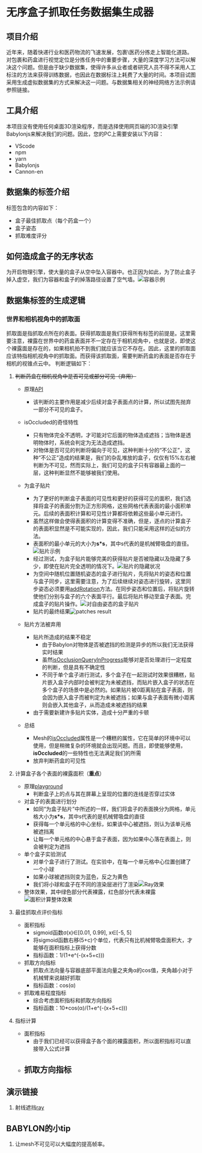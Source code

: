 **无序盒子抓取任务数据集生成器**
========================
## 项目介绍
近年来，随着快递行业和医药物流的飞速发展，包裹\医药分拣走上智能化道路。对包裹和药盒进行视觉定位是分拣任务中的重要步骤，大量的深度学习方法可以解决这个问题。但是由于缺少数据集，使得许多从业者或者研究人员不得不采用人工标注的方法来获得训练数据，也因此在数据标注上耗费了大量的时间。本项目试图采用生成虚拟数据集的方式来解决这一问题。与数据集相关的神经网络方法示例请参照链接。
## 工具介绍
本项目没有使用任何桌面3D渲染程序，而是选择使用网页端的3D渲染引擎Babylonjs来解决我们的问题。因此，您的PC上需要安装以下内容：
+ VScode
+ npm
+ yarn
+ Babylonjs
+ Cannon-en
## 数据集的标签介绍
标签包含的内容如下：
+ 盒子最佳抓取点（每个药盒一个）
+ 盒子姿态
+ 抓取难度评分
## 如何造成盒子的无序状态
为开启物理引擎，使大量的盒子从空中坠入容器中。也正因为如此，为了防止盒子掉入虚空，我们为容器和盒子的掉落路径设置了空气墙。![容器示例](./url/container.png)
## 数据集标签的生成逻辑
### 世界和相机视角中的抓取面
抓取面是指抓取点所在的表面。获得抓取面是我们获得所有标签的前提是。这里需要注意，裸露在世界中的药盒表面并不一定存在于相机视角中，也就是说，即使这个裸露面是存在的，如果相机拍不到我们就应该当它不存在。因此，这里的抓取面应该特指相机视角中的抓取面。而获得该抓取面，需要判断药盒的表面是否存在于相机的视锥点云中。
判断逻辑如下：
1. ~~判断药盒在相机视角中是否可见或部分可见（弃用）~~
    + 原理[API](https://doc.babylonjs.com/features/featuresDeepDive/occlusionQueries "occlusionQueries")
        - 该判断的主要作用是减少后续对盒子表面点的计算，所以试图先抛弃一部分不可见的盒子。
    + isOccluded的奇怪特性
        - 只有物体完全不透明，才可能对它后面的物体造成遮挡；当物体是透明物体时，系统会判定为无法造成遮挡。
        - 对物体是否可见的判断将偏向于可见，这种判断十分的“不公正”，这种“不公正”造成的结果是，我们的杂乱堆放的盒子，仅仅有15%左右被判断为不可见，然而实际上，我们可见的盒子只有容器最上面的一层，这种判断显然不能够被我们使用。
    + 为盒子贴片
        - 为了更好的判断盒子表面的可见性和更好的获得可见的面积，我们选择将盒子的表面分割为正方形网格，这些网格代表表面的最小面积单元。后续的表面积计算和可见性计算都将依赖这些最小单元进行。
        - 虽然这样做会使得表面积的计算变得不准确，但是，逐点的计算盒子的表面积显然是不可能实现的，因此，我们只能采用这样的近似的方法。
        - 表面积的最小单元的大小为**s*s**，其中s代表的是机械臂吸盘的直径。![贴片示例](./url/patches.png)
        - 经过测试，为盒子贴片能够完美的获得贴片是否被隐藏以及隐藏了多少，即使在贴片完全透明的情况下。![贴片的隐藏状况](./url/patchesHide.png)
        - 为空间中随机位置随机姿态的盒子进行贴片，先将贴片的姿态和位置与盒子同步，这里需要注意，为了后续继续对姿态进行旋转，这里同步姿态必须要用[addRotation](https://doc.babylonjs.com/features/featuresDeepDive/mesh/transforms/center_origin/add_rotations)方法。在同步姿态和位置后，将贴片旋转使他们分别与盒子的六个表面平行。最后将贴片移动至盒子表面。完成盒子的贴片操作。![对自由姿态的盒子贴片](./url/patchesFreePosture.png)
        - 贴片的最终结果![patches result](./url/patchesResult.png)
    + 贴片方法被弃用
        - 贴片所造成的结果不稳定
            + 由于Babylon对物体是否被遮挡的检测是异步的所以我们无法获得实时结果
            + 虽然[isOcclusionQueryInProgress](https://doc.babylonjs.com/typedoc/classes/BABYLON.AbstractMesh#isOcclusionQueryInProgress)能够对是否处理进行一定程度的判断，但是具有不确定性
            + 不同于单个盒子进行测试，多个盒子在一起测试时效果很糟糕，贴片嵌入盒子内部时会被判定为未被遮挡，而贴片嵌入盒子的状态在多个盒子的场景中是必然的。如果贴片被0距离贴在盒子表面，则会因为嵌入盒子而被判定为未被遮挡；如果与盒子表面有微小距离则会嵌入其他盒子，从而造成未被遮挡的结果
        - 由于需要新建许多贴片实体，造成十分严重的卡顿

    + 总结
        - Mesh的[isOccluded](https://doc.babylonjs.com/features/featuresDeepDive/occlusionQueries "occlusionQueries")属性是一个糟糕的属性，它在简单的环境中可以使用，但是稍微复杂的环境就会出现问题。而且，即使能够使用，**isOccluded**的一些特性也无法满足我们的所需
        - 放弃判断药盒的可见性

2. 计算盒子各个表面的裸露面积（**重点**）
    + 原理[playground](https://playground.babylonjs.com/#669TCN#4)
        - 判断盒子上的点与其在屏幕上呈现的位置的连线是否穿过实体
    + 对盒子的表面进行划分
        - 如同“为盒子贴片”中所述的一样，我们将盒子的表面换分为网格，单元格大小为**s*s**，其中s代表的是机械臂吸盘的直径
        - 获得每一个单元格的中心坐标，如果该中心被遮挡，则认为该单元格被遮挡离
        - 让每一个单元格的中心悬于盒子表面，因为如果中心落在表面上，则会被判定为遮挡
    + 单个盒子实验测试
        - 对单个盒子进行了测试。在实验中，在每一个单元格中心位置创建了一个小球
        - 如果小球被遮挡则变为蓝色，反之为黄色
        - 我们将小球和盒子在不同的渲染层进行了渲染![Ray效果](./url/rayTest.png)
    + 整体效果，其中绿色部分代表裸露，红色部分代表未裸露![面积计算整体效果](./url/exposedAreaSize.gif)

3. 最佳抓取点评价指标
    + 面积指标
        - sigmoid函数σ(x)∈[0.01, 0.99], x∈[-5, 5]
        - 将sigmoid函数右移(5+c)个单位，代表只有比机械臂吸盘面积大，才能够在面积指标上获得分数
        - 指标函数：1/(1+e^(-(x+5+c)))
    + 抓取方向指标
        - 抓取点法向量与容器底部平面法向量之夹角α的cos值，夹角越小对于机械臂来说越好抓取
        - 指标函数：cos(α)
    + 抓取难易程度指标
        - 综合考虑面积指标和抓取方向指标
        - 指标函数：10*cos(α)/(1+e^(-(x+5+c)))
4. 指标计算
    + 面积指标
        - 由于我们已经可以获得盒子各个面的裸露面积，所以面积指标可以直接带入公式计算
    + 抓取方向指标
        - 
    


## 演示链接
1. 射线遮挡[ray](https://playground.babylonjs.com/#669TCN#4)
## BABYLON的小tip
1. 让mesh不可见可以大幅度的提高帧率。

[^1]:[3D物体渲染到2D屏幕的矩阵变换过程：模型变换（Modeling Trans）、视图变换(View Trans)和投影变换(Projection Trans)](https://zhuanlan.zhihu.com/p/466508365)